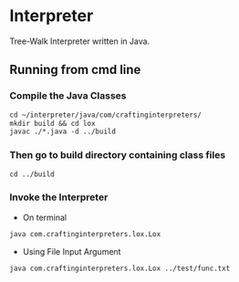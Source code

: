 # Interpreter
Tree-Walk Interpreter written in Java.

## Running from cmd line

### Compile the Java Classes

```dtd
cd ~/interpreter/java/com/craftinginterpreters/
mkdir build && cd lox
javac ./*.java -d ../build
```

### Then go to build directory containing class files

```dtd
cd ../build
```

### Invoke the Interpreter

- On terminal
```dtd
java com.craftinginterpreters.lox.Lox
```

- Using File Input Argument
```dtd
java com.craftinginterpreters.lox.Lox ../test/func.txt
```